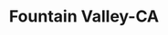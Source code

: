 ---
title: Fountain Valley-CA
slug: fountain-valley-ca
f_state:
- cms/state/california.md
f_locations:
- cms/payday-loan/area-check-cashing-center-4784.md
- cms/payday-loan/area-check-cashing-centers-4792.md
- cms/payday-loan/budgetline-cash-advance-5571.md
- cms/payday-loan/check-into-cash-of-california-13321.md
updated-on: '2024-05-30T13:41:28.615Z'
created-on: '2024-05-30T13:41:28.615Z'
published-on: '2024-05-30T13:54:32.469Z'
f_city: Fountain Valley
layout: '[city].html'
tags: city
---